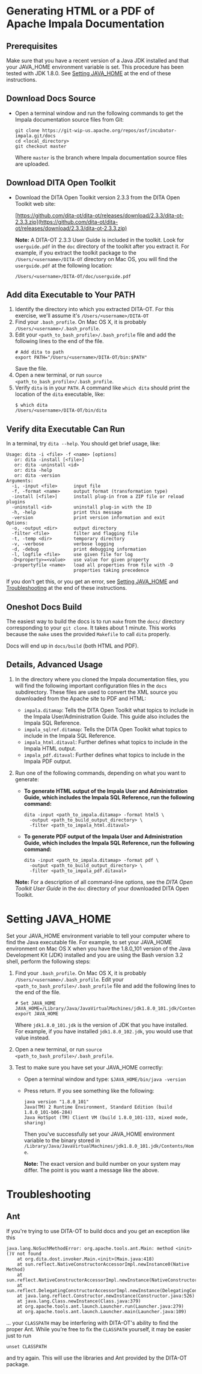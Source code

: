 # Generating HTML or a PDF of Apache Impala Documentation

## Prerequisites

Make sure that you have a recent version of a Java JDK installed and that your
JAVA_HOME environment variable is set. This procedure has been tested with JDK
1.8.0. See [Setting JAVA_HOME](#setting-java_home) at the end of these
instructions.

## Download Docs Source

* Open a terminal window and run the following commands to get the Impala
  documentation source files from Git:
    ```
    git clone https://git-wip-us.apache.org/repos/asf/incubator-impala.git/docs
    cd <local_directory>
    git checkout master
    ```

    Where `master` is the branch where Impala documentation source files
    are uploaded.

## Download DITA Open Toolkit

* Download the DITA Open Toolkit version 2.3.3 from the DITA Open Toolkit web site:

   [https://github.com/dita-ot/dita-ot/releases/download/2.3.3/dita-ot-2.3.3.zip](https://github.com/dita-ot/dita-ot/releases/download/2.3.3/dita-ot-2.3.3.zip)

  **Note:** A DITA-OT 2.3.3 User Guide is included in the toolkit. Look
  for `userguide.pdf` in the `doc` directory of the toolkit after you
  extract it. For example, if you extract the toolkit package to the
  `/Users/<username>/DITA-OT` directory on Mac OS, you will find the
  `userguide.pdf` at the following location:

  ```
  /Users/<username>/DITA-OT/doc/userguide.pdf
  ```

## Add dita Executable to Your PATH

1. Identify the directory into which you extracted DITA-OT. For this
   exercise, we'll assume it's `/Users/<username>/DITA-OT`
2. Find your `.bash_profile`. On Mac OS X, it is probably
   `/Users/<username>/.bash_profile`.
3. Edit your `<path_to_bash_profile>/.bash_profile` file and add the
   following lines to the end of the file.
    ```
    # Add dita to path
    export PATH="/Users/<username>/DITA-OT/bin:$PATH"
    ```
   Save the file.
4. Open a new terminal, or run `source <path_to_bash_profile>/.bash_profile`.
5. Verify `dita` is in your `PATH`. A command like `which dita` should
   print the location of the `dita` executable, like:
   ```
   $ which dita
   /Users/<username>/DITA-OT/bin/dita
   ```

## Verify dita Executable Can Run

In a terminal, try `dita --help`. You should get brief usage, like:
   ```
   Usage: dita -i <file> -f <name> [options]
      or: dita -install [<file>]
      or: dita -uninstall <id>
      or: dita -help
      or: dita -version
   Arguments:
     -i, -input <file>      input file
     -f, -format <name>     output format (transformation type)
     -install [<file>]      install plug-in from a ZIP file or reload plugins
     -uninstall <id>        uninstall plug-in with the ID
     -h, -help              print this message
     -version               print version information and exit
   Options:
     -o, -output <dir>      output directory
     -filter <file>         filter and flagging file
     -t, -temp <dir>        temporary directory
     -v, -verbose           verbose logging
     -d, -debug             print debugging information
     -l, logfile <file>     use given file for log
     -D<property>=<value>   use value for given property
     -propertyfile <name>   load all properties from file with -D
                            properties taking precedence
   ```

If you don't get this, or you get an error, see [Setting
JAVA_HOME](#setting-java_home) and [Troubleshooting](#troubleshooting)
at the end of these instructions.

## Oneshot Docs Build

The easiest way to build the docs is to run `make` from the `docs/`
directory corresponding to your `git clone`. It takes about 1 minute.
This works because the `make` uses the provided `Makefile` to call
`dita` properly.

Docs will end up in `docs/build` (both HTML and PDF).

## Details, Advanced Usage

1. In the directory where you cloned the Impala documentation files, you
   will find the following important configuration files in the `docs`
   subdirectory. These files are used to convert the XML source you
   downloaded from the Apache site to PDF and HTML:
    * `impala.ditamap`: Tells the DITA Open Toolkit what topics to
      include in the Impala User/Administration Guide. This guide also
      includes the Impala SQL Reference.
    * `impala_sqlref.ditamap`: Tells the DITA Open Toolkit what topics
      to include in the Impala SQL Reference.
    * `impala_html.ditaval`: Further defines what topics to include in
      the Impala HTML output.
    * `impala_pdf.ditaval`: Further defines what topics to include in
      the Impala PDF output.
2. Run one of the following commands, depending on what you want to
   generate:
    * **To generate HTML output of the Impala User and Administration
      Guide, which includes the Impala SQL Reference, run the following
      command:**
        ```
        dita -input <path_to_impala.ditamap> -format html5 \
          -output <path_to_build_output_directory> \
          -filter <path_to_impala_html.ditaval>
        ```

    * **To generate PDF output of the Impala User and Administration
      Guide, which includes the Impala SQL Reference, run the following
      command:**

        ```
        dita -input <path_to_impala.ditamap> -format pdf \
          -output <path_to_build_output_directory> \
          -filter <path_to_impala_pdf.ditaval>
        ```

    **Note:** For a description of all command-line options, see the
    _DITA Open Toolkit User Guide_ in the `doc` directory of your
    downloaded DITA Open Toolkit.

# Setting JAVA_HOME

Set your JAVA_HOME environment variable to tell your computer where to
find the Java executable file. For example, to set your JAVA_HOME
environment on Mac OS X when you have the 1.8.0_101 version of the Java
Development Kit (JDK) installed and you are using the Bash version 3.2
shell, perform the following steps:

1. Find your `.bash_profile`. On Mac OS X, it is probably
   `/Users/<username>/.bash_profile`. Edit your
   `<path_to_bash_profile>/.bash_profile` file and add the following
   lines to the end of the file.
    ```
    # Set JAVA_HOME
    JAVA_HOME=/Library/Java/JavaVirtualMachines/jdk1.8.0_101.jdk/Contents/Home
    export JAVA_HOME
    ```

   Where `jdk1.8.0_101.jdk` is the version of JDK that you have
   installed. For example, if you have installed `jdk1.8.0_102.jdk`, you
   would use that value instead.

2. Open a new terminal, or run `source <path_to_bash_profile>/.bash_profile`.
3. Test to make sure you have set your JAVA_HOME correctly:
    * Open a terminal window and type: `$JAVA_HOME/bin/java -version`
    * Press return. If you see something like the following:
      ```
      java version "1.8.0_101"
      Java(TM) 2 Runtime Environment, Standard Edition (build 1.8.0_101-b06-284)
      Java HotSpot (TM) Client VM (build 1.8.0_101-133, mixed mode, sharing)
      ```

      Then you've successfully set your JAVA_HOME environment variable
      to the binary stored in
      `/Library/Java/JavaVirtualMachines/jdk1.8.0_101.jdk/Contents/Home`.

      **Note:** The exact version and build number on your system may
      differ. The point is you want a message like the above.

# Troubleshooting

## Ant

If you're trying to use DITA-OT to build docs and you get an exception like this
```
java.lang.NoSuchMethodError: org.apache.tools.ant.Main: method <init>()V not found
    at org.dita.dost.invoker.Main.<init>(Main.java:418)
    at sun.reflect.NativeConstructorAccessorImpl.newInstance0(Native Method)
    at sun.reflect.NativeConstructorAccessorImpl.newInstance(NativeConstructorAccessorImpl.java:57)
    at sun.reflect.DelegatingConstructorAccessorImpl.newInstance(DelegatingConstructorAccessorImpl.java:45)
    at java.lang.reflect.Constructor.newInstance(Constructor.java:526)
    at java.lang.Class.newInstance(Class.java:379)
    at org.apache.tools.ant.launch.Launcher.run(Launcher.java:279)
    at org.apache.tools.ant.launch.Launcher.main(Launcher.java:109)
```

... your `CLASSPATH` may be interfering with DITA-OT's ability to find
the proper Ant. While you're free to fix the `CLASSPATH` yourself, it
may be easier just to run

`unset CLASSPATH`

and try again. This will use the libraries and Ant provided by the
DITA-OT package.
